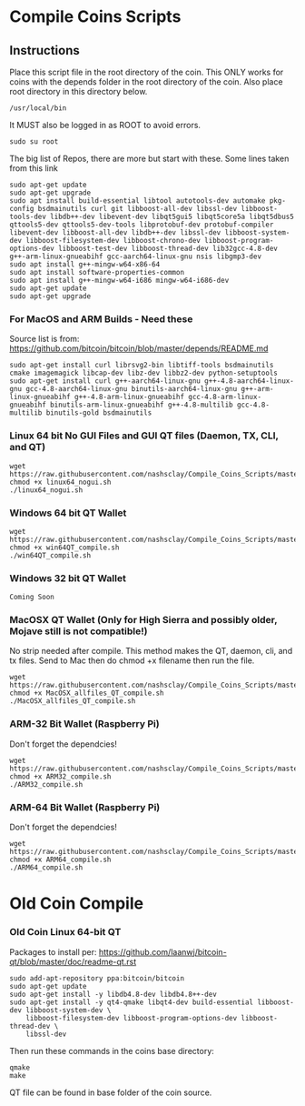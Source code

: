 # Compile Coins Scripts

## Instructions
Place this script file in the root directory of the coin. 
This ONLY works for coins with the depends folder in the root directory of the coin. 
Also place root directory in this directory below. 

```
/usr/local/bin
```


It MUST also be logged in as ROOT to avoid errors. 

```
sudo su root
```


The big list of Repos, there are more but start with these. Some lines taken from this link 

```
sudo apt-get update
sudo apt-get upgrade
sudo apt install build-essential libtool autotools-dev automake pkg-config bsdmainutils curl git libboost-all-dev libssl-dev libboost-tools-dev libdb++-dev libevent-dev libqt5gui5 libqt5core5a libqt5dbus5 qttools5-dev qttools5-dev-tools libprotobuf-dev protobuf-compiler libevent-dev libboost-all-dev libdb++-dev libssl-dev libboost-system-dev libboost-filesystem-dev libboost-chrono-dev libboost-program-options-dev libboost-test-dev libboost-thread-dev lib32gcc-4.8-dev g++-arm-linux-gnueabihf gcc-aarch64-linux-gnu nsis libgmp3-dev
sudo apt install g++-mingw-w64-x86-64
sudo apt install software-properties-common
sudo apt install g++-mingw-w64-i686 mingw-w64-i686-dev
sudo apt-get update
sudo apt-get upgrade
```

### For MacOS and ARM Builds - Need these
Source list is from: https://github.com/bitcoin/bitcoin/blob/master/depends/README.md 
```
sudo apt-get install curl librsvg2-bin libtiff-tools bsdmainutils cmake imagemagick libcap-dev libz-dev libbz2-dev python-setuptools
sudo apt-get install curl g++-aarch64-linux-gnu g++-4.8-aarch64-linux-gnu gcc-4.8-aarch64-linux-gnu binutils-aarch64-linux-gnu g++-arm-linux-gnueabihf g++-4.8-arm-linux-gnueabihf gcc-4.8-arm-linux-gnueabihf binutils-arm-linux-gnueabihf g++-4.8-multilib gcc-4.8-multilib binutils-gold bsdmainutils
```


### Linux 64 bit No GUI Files and GUI QT files (Daemon, TX, CLI, and QT)
```
wget https://raw.githubusercontent.com/nashsclay/Compile_Coins_Scripts/master/linux64_nogui.sh
chmod +x linux64_nogui.sh
./linux64_nogui.sh
```


### Windows 64 bit QT Wallet
```
wget https://raw.githubusercontent.com/nashsclay/Compile_Coins_Scripts/master/win64QT_compile.sh
chmod +x win64QT_compile.sh
./win64QT_compile.sh
```


### Windows 32 bit QT Wallet
```
Coming Soon
```


### MacOSX QT Wallet (Only for High Sierra and possibly older, Mojave still is not compatible!)
No strip needed after compile. This method makes the QT, daemon, cli, and tx files. Send to Mac then do chmod +x filename then run the file.

```
wget https://raw.githubusercontent.com/nashsclay/Compile_Coins_Scripts/master/MacOSX_allfiles_QT_compile.sh
chmod +x MacOSX_allfiles_QT_compile.sh
./MacOSX_allfiles_QT_compile.sh
```


### ARM-32 Bit Wallet (Raspberry Pi)
Don't forget the dependcies!
```
wget https://raw.githubusercontent.com/nashsclay/Compile_Coins_Scripts/master/ARM32_compile.sh
chmod +x ARM32_compile.sh
./ARM32_compile.sh
```

### ARM-64 Bit Wallet (Raspberry Pi)
Don't forget the dependcies!
```
wget https://raw.githubusercontent.com/nashsclay/Compile_Coins_Scripts/master/ARM64_compile.sh
chmod +x ARM64_compile.sh
./ARM64_compile.sh
```

# Old Coin Compile

### Old Coin Linux 64-bit QT
Packages to install per: https://github.com/laanwj/bitcoin-qt/blob/master/doc/readme-qt.rst
```
sudo add-apt-repository ppa:bitcoin/bitcoin
sudo apt-get update
sudo apt-get install -y libdb4.8-dev libdb4.8++-dev
sudo apt-get install -y qt4-qmake libqt4-dev build-essential libboost-dev libboost-system-dev \
    libboost-filesystem-dev libboost-program-options-dev libboost-thread-dev \
    libssl-dev
```

Then run these commands in the coins base directory:

```
qmake
make
```

QT file can be found in base folder of the coin source.
